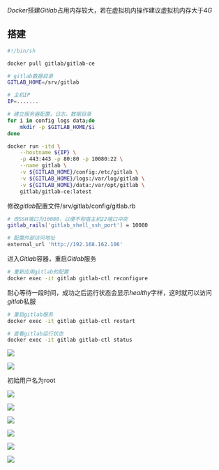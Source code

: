 <!--
 * @Description: 
 * @Version: 1.0
 * @Author: DaLao
 * @Email: dalao_li@163.com
 * @Date: 2021-04-20 20:16:43
 * @LastEditors: DaLao
 * @LastEditTime: 2021-10-11 22:56:55
-->

$Docker$搭建$Gitlab$占用内存较大，若在虚拟机内操作建议虚拟机内存大于$4G$

## 搭建

```sh
#!/bin/sh

docker pull gitlab/gitlab-ce

# gitlab数据目录
GITLAB_HOME=/srv/gitlab

# 主机IP
IP=.......

# 建立服务器配置，日志，数据目录
for i in config logs data;do 
    mkdir -p $GITLAB_HOME/$i
done

docker run -itd \
    --hostname ${IP} \
    -p 443:443 -p 80:80 -p 10080:22 \
    --name gitlab \
    -v ${GITLAB_HOME}/config:/etc/gitlab \
    -v ${GITLAB_HOME}/logs:/var/log/gitlab \
    -v ${GITLAB_HOME}/data:/var/opt/gitlab \
    gitlab/gitlab-ce:latest
```

修改$gitlab$配置文件/srv/gitlab/config/gitlab.rb

```sh
# 改SSH端口为10080，以便不和宿主机22端口冲突
gitlab_rails['gitlab_shell_ssh_port'] = 10080

# 配置外部访问地址 
external_url 'http://192.168.162.106'
```

进入$Gitlab$容器，重启$Gitlab$服务

```sh
# 重新应用gitlab的配置
docker exec -it gitlab gitlab-ctl reconfigure
```

耐心等待一段时间，成功之后运行状态会显示$healthy$字样，这时就可以访问$gitlab$私服


```sh
# 重启gitlab服务
docker exec -it gitlab gitlab-ctl restart

# 查看gitlab运行状态
docker exec -it gitlab gitlab-ctl status
```
![](https://cdn.hurra.ltd/img/20210319153023.png)

![](https://cdn.hurra.ltd/img/20210319173035.png)

初始用户名为root

![](https://cdn.hurra.ltd/img/20210319173322.png)

![](https://cdn.hurra.ltd/img/20210319173621.png)

![](https://cdn.hurra.ltd/img/20210319173747.png)

![](https://cdn.hurra.ltd/img/20210319174441.png)

![](https://cdn.hurra.ltd/img/20210319174746.png)

![](https://cdn.hurra.ltd/img/20210319175142.png)

